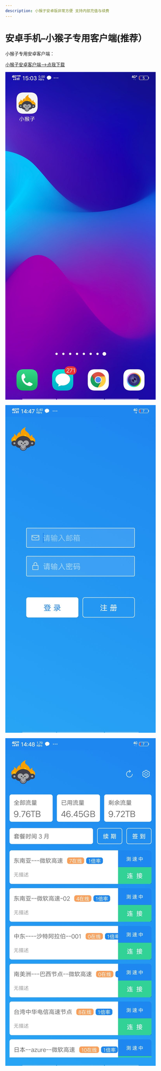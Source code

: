 ```yaml
---
description: 小猴子安卓版非常方便 支持内部充值与续费
---
```


# 安卓手机–小猴子专用客户端\(推荐）

小猴子专用安卓客户端：



[小猴子安卓客户端—&gt;点我下载](https://raw.githubusercontent.com/xiaohouzivpn/xiaohouzi/master/xiaohouzijiasuqi.apk)



![](../.gitbook/assets/tim-tu-pian-20190620000345768x1664.jpg)

![](../.gitbook/assets/screenshot_20190620_144741-768x1664.jpg)

![](../.gitbook/assets/tim-tu-pian-20190620000352768x1664.jpg)

